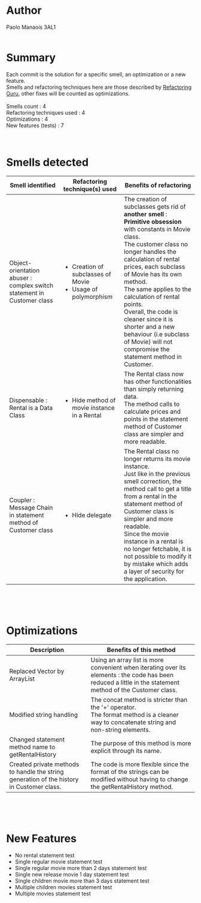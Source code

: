 # Author
Paolo Manaois 3AL1
<br><br>

# Summary
Each commit is the solution for a specific smell, an optimization or a new feature.<br>
Smells and refactoring techniques here are those described by [Refactoring Guru](https://refactoring.guru), other fixes will be counted as optimizations.<br><br>
Smells count : 4<br>
Refactoring techniques used : 4<br>
Optimizations : 4<br>
New features (tests) : 7<br>
<br><br>

# Smells detected
Smell identified | Refactoring technique(s) used | Benefits of refactoring
 --- | --- | --- 
Object-orientation abuser : complex switch statement in Customer class | <ul><li>Creation of subclasses of Movie</li><li>Usage of polymorphism</li></ul> | The creation of subclasses gets rid of <b>another smell</b> : <b>Primitive obsession</b> with constants in Movie class.<br>The customer class no longer handles the calculation of rental prices, each subclass of Movie has its own method.<br>The same applies to the calculation of rental points.<br>Overall, the code is cleaner since it is shorter and a new behaviour (i.e subclass of Movie) will not compromise the statement method in Customer.
Dispensable : Rental is a Data Class | <ul><li>Hide method of movie instance in a Rental</li></ul> | The Rental class now has other functionalities than simply returning data.<br>The method calls to calculate prices and points in the statement method of Customer class are simpler and more readable.
Coupler : Message Chain in statement method of Customer class | <ul><li>Hide delegate</li></ul> | The Rental class no longer returns its movie instance.<br>Just like in the previous smell correction, the method call to get a title from a rental in the statement method of Customer class is simpler and more readable.<br>Since the movie instance in a rental is no longer fetchable, it is not possible to modify it by mistake which adds a layer of security for the application.
<br><br><br>

# Optimizations
Description | Benefits of this method
 --- | --- 
Replaced Vector by ArrayList | Using an array list is more convenient when iterating over its elements : the code has been reduced a little in the statement method of the Customer class.
Modified string handling | The concat method is stricter than the '+' operator.<br>The format method is a cleaner way to concatenate string and non-string elements.
Changed statement method name to getRentalHistory | The purpose of this method is more explicit through its name.
Created private methods to handle the string generation of the history in Customer class. | The code is more flexible since the format of the strings can be modified without having to change the getRentalHistory method.
<br><br><br>

# New Features
<ul>
<li>No rental statement test</li>
<li>Single regular movie statement test</li>
<li>Single regular movie more than 2 days statement test</li>
<li>Single new release movie 1 day statement test</li>
<li>Single children movie more than 3 days statement test</li>
<li>Multiple children movies statement test</li>
<li>Multiple movies statement test</li>
</ul>